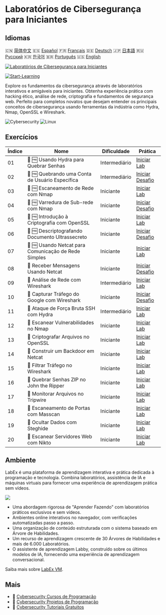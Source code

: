 # Laboratórios de Cibersegurança para Iniciantes

## Idiomas

🇨🇳 [简体中文](README_zh.md) 🇪🇸 [Español](README_es.md) 🇫🇷 [Français](README_fr.md) 🇩🇪 [Deutsch](README_de.md) 🇯🇵 [日本語](README_ja.md) 🇷🇺 [Русский](README_ru.md) 🇰🇷 [한국어](README_ko.md) 🇧🇷 [Português](README_pt.md) 🇺🇸 [English](README.md) 

[![Laboratórios de Cibersegurança para Iniciantes](https://cover-creator.labex.io/cybersecurity-labs-for-beginners.png?lang=pt)](https://labex.io/pt/courses/cybersecurity-labs-for-beginners)

[![Start-Learning](https://img.shields.io/badge/Start-Learning-whitesmoke?style=for-the-badge)](https://labex.io/pt/courses/cybersecurity-labs-for-beginners)

Explore os fundamentos da cibersegurança através de laboratórios interativos e amigáveis para iniciantes. Obtenha experiência prática com hacking ético, análise de rede, criptografia e fundamentos de segurança web. Perfeito para completos novatos que desejam entender os principais conceitos de cibersegurança usando ferramentas da indústria como Hydra, Nmap, OpenSSL e Wireshark.

![Cybersecurity](https://img.shields.io/badge/Cybersecurity-whitesmoke?style=for-the-badge&logo=cybersecurity)
![Linux](https://img.shields.io/badge/Linux-whitesmoke?style=for-the-badge&logo=linux)


## Exercícios

|   Índice | Nome                                                 | Dificuldade   | Prática                                                                                                                            |
|----------|------------------------------------------------------|---------------|------------------------------------------------------------------------------------------------------------------------------------|
|       01 | 📖 🆓 Usando Hydra para Quebrar Senhas               | Intermediário | <a target='_blank' href='https://labex.io/pt/tutorials/linux-using-hydra-to-crack-passwords-415960'>Iniciar Lab</a>                |
|       02 | 🎯 🆓 Quebrando uma Conta de Usuário Específica      | Intermediário | <a target='_blank' href='https://labex.io/pt/tutorials/linux-cracking-a-specific-user-account-415951'>Iniciar Desafio</a>          |
|       03 | 📖 🆓 Escaneamento de Rede com Nmap                  | Iniciante     | <a target='_blank' href='https://labex.io/pt/tutorials/nmap-network-scanning-with-nmap-415959'>Iniciar Lab</a>                     |
|       04 | 🎯 🆓 Varredura de Sub-rede com Nmap                 | Iniciante     | <a target='_blank' href='https://labex.io/pt/tutorials/nmap-scanning-subnet-with-nmap-415954'>Iniciar Desafio</a>                  |
|       05 | 📖 🆓 Introdução à Criptografia com OpenSSL          | Iniciante     | <a target='_blank' href='https://labex.io/pt/tutorials/linux-introduction-to-encryption-with-openssl-415957'>Iniciar Lab</a>       |
|       06 | 🎯 🆓 Descriptografando Documento Ultrassecreto      | Iniciante     | <a target='_blank' href='https://labex.io/pt/tutorials/linux-decrypting-top-secret-document-415952'>Iniciar Desafio</a>            |
|       07 | 📖 🆓 Usando Netcat para Comunicação de Rede Simples | Iniciante     | <a target='_blank' href='https://labex.io/pt/tutorials/linux-using-netcat-for-simple-network-communication-415961'>Iniciar Lab</a> |
|       08 | 🎯  Receber Mensagens Usando Netcat                  | Iniciante     | <a target='_blank' href='https://labex.io/pt/tutorials/linux-receive-messages-using-netcat-415953'>Iniciar Desafio</a>             |
|       09 | 📖  Análise de Rede com Wireshark                    | Intermediário | <a target='_blank' href='https://labex.io/pt/tutorials/wireshark-network-analysis-with-wireshark-415958'>Iniciar Lab</a>           |
|       10 | 🎯  Capturar Tráfego do Google com Wireshark         | Iniciante     | <a target='_blank' href='https://labex.io/pt/tutorials/wireshark-capture-google-traffic-with-wireshark-415948'>Iniciar Desafio</a> |
|       11 | 📖  Ataque de Força Bruta SSH com Hydra              | Intermediário | <a target='_blank' href='https://labex.io/pt/tutorials/hydra-brute-force-ssh-in-hydra-549926'>Iniciar Lab</a>                      |
|       12 | 📖  Escanear Vulnerabilidades no Nmap                | Iniciante     | <a target='_blank' href='https://labex.io/pt/tutorials/nmap-scan-vulnerabilities-in-nmap-549947'>Iniciar Lab</a>                   |
|       13 | 📖  Criptografar Arquivos no OpenSSL                 | Iniciante     | <a target='_blank' href='https://labex.io/pt/tutorials/linux-encrypt-files-in-openssl-549935'>Iniciar Lab</a>                      |
|       14 | 📖  Construir um Backdoor em Netcat                  | Iniciante     | <a target='_blank' href='https://labex.io/pt/tutorials/linux-build-a-backdoor-in-netcat-549927'>Iniciar Lab</a>                    |
|       15 | 📖  Filtrar Tráfego no Wireshark                     | Iniciante     | <a target='_blank' href='https://labex.io/pt/tutorials/wireshark-filter-traffic-in-wireshark-549939'>Iniciar Lab</a>               |
|       16 | 📖  Quebrar Senhas ZIP no John the Ripper            | Iniciante     | <a target='_blank' href='https://labex.io/pt/tutorials/hydra-crack-zip-passwords-in-john-the-ripper-549930'>Iniciar Lab</a>        |
|       17 | 📖  Monitorar Arquivos no Tripwire                   | Iniciante     | <a target='_blank' href='https://labex.io/pt/tutorials/linux-monitor-files-in-tripwire-549943'>Iniciar Lab</a>                     |
|       18 | 📖  Escaneamento de Portas com Masscan               | Iniciante     | <a target='_blank' href='https://labex.io/pt/tutorials/nmap-scan-ports-with-masscan-549946'>Iniciar Lab</a>                        |
|       19 | 📖  Ocultar Dados com Steghide                       | Iniciante     | <a target='_blank' href='https://labex.io/pt/tutorials/linux-hide-data-in-steghide-549941'>Iniciar Lab</a>                         |
|       20 | 📖  Escanear Servidores Web com Nikto                | Iniciante     | <a target='_blank' href='https://labex.io/pt/tutorials/nmap-scan-web-servers-in-nikto-549948'>Iniciar Lab</a>                      |

## Ambiente

LabEx é uma plataforma de aprendizagem interativa e prática dedicada à programação e tecnologia. Combina laboratórios, assistência de IA e máquinas virtuais para fornecer uma experiência de aprendizagem prática sem vídeos.

![](https://tutorial-screenshot.getvm.io/images/vm-1725247253.png)

- Uma abordagem rigorosa de "Aprender Fazendo" com laboratórios práticos exclusivos e sem vídeos.
- Ambientes online interativos no navegador, com verificações automatizadas passo a passo.
- Uma organização de conteúdo estruturada com o sistema baseado em Árvore de Habilidades.
- Um recurso de aprendizagem crescente de 30 Árvores de Habilidades e mais de 6.000 Laboratórios.
- O assistente de aprendizagem Labby, construído sobre os últimos modelos de IA, fornecendo uma experiência de aprendizagem conversacional.

Saiba mais sobre [LabEx VM](https://support.labex.io/using-labex/virtual-machine).

## Mais

- 🔗 [Cybersecurity Cursos de Programação](https://github.com/labex-labs/awesome-programming-courses)
- 🔗 [Cybersecurity Projetos de Programação](https://github.com/labex-labs/awesome-programming-projects)
- 🔗 [Cybersecurity Tutoriais Gratuitos](https://github.com/labex-labs/cybersecurity-free-tutorials)

